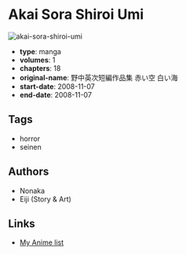 # Akai Sora Shiroi Umi

![akai-sora-shiroi-umi](https://cdn.myanimelist.net/images/manga/2/198782.jpg)

-   **type**: manga
-   **volumes**: 1
-   **chapters**: 18
-   **original-name**: 野中英次短編作品集 赤い空 白い海
-   **start-date**: 2008-11-07
-   **end-date**: 2008-11-07

## Tags

-   horror
-   seinen

## Authors

-   Nonaka
-   Eiji (Story & Art)

## Links

-   [My Anime list](https://myanimelist.net/manga/15041/Akai_Sora_Shiroi_Umi)
